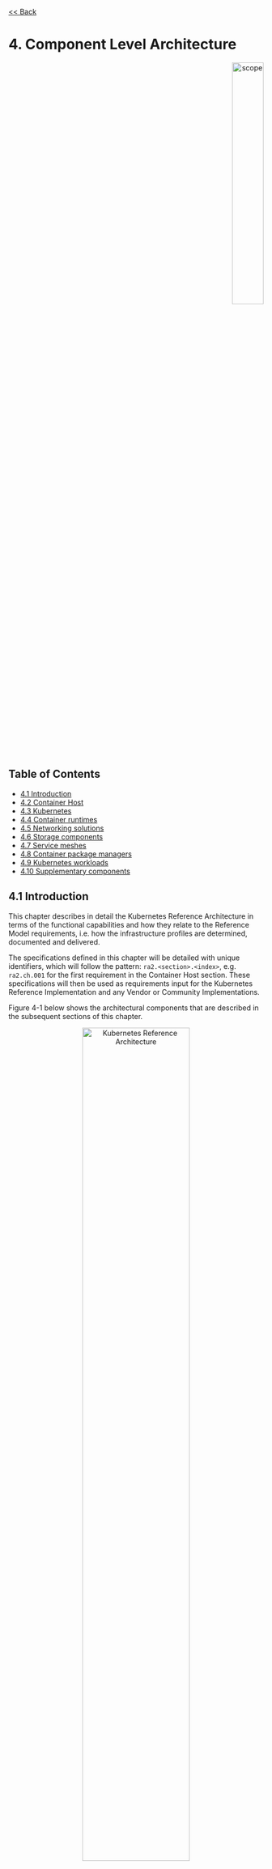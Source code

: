 [<< Back](../../kubernetes)

# 4. Component Level Architecture
<p align="right"><img src="../figures/bogo_sdc.png" alt="scope" title="Scope" width="35%"/></p>

## Table of Contents
* [4.1 Introduction](#4.1)
* [4.2 Container Host](#4.2)
* [4.3 Kubernetes](#4.3)
* [4.4 Container runtimes](#4.4)
* [4.5 Networking solutions](#4.5)
* [4.6 Storage components](#4.6)
* [4.7 Service meshes](#4.7)
* [4.8 Container package managers](#4.8)
* [4.9 Kubernetes workloads](#4.9)
* [4.10 Supplementary components](#4.10)

<a name="4.1"></a>
## 4.1 Introduction

This chapter describes in detail the Kubernetes Reference Architecture in terms
of the functional capabilities and how they relate to the Reference Model
requirements, i.e. how the infrastructure profiles are determined, documented
and delivered.

The specifications defined in this chapter will be detailed with unique
identifiers, which will follow the pattern: `ra2.<section>.<index>`, e.g.
`ra2.ch.001` for the first requirement in the Container Host section.  These
specifications will then be used as requirements input for the Kubernetes
Reference Implementation and any Vendor or Community Implementations.

Figure 4-1 below shows the architectural components that are described in the
subsequent sections of this chapter.

<p align="center"><img src="../figures/ch04_k8s_architecture.png"
alt="Kubernetes Reference Architecture" Title="Kubernetes Reference
Architecture" width="65%"/></p>
<p align="center"><b>Figure 4-1:</b> Kubernetes Reference Architecture</p>

<a name="4.2"></a>
## 4.2 Container Host

This section describes the configuration that will be applied to the physical or
virtual machine and an installed Operating System. In order for a Container Host
to be conformant with the Reference Architecture it must be implemented as per
the following specifications:

|Ref|Specification|Details|Requirement Trace|
|---|---|---|---|
|`ra2.ch.001`|Huge Pages|It must be possible to enable Huge Pages (2048KiB and 1048576KiB) within the Container Host OS, exposing schedulable resources `hugepages-2Mi` and `hugepages-1Gi`.|[infra.com.cfg.004](./chapter02.md#223-cloud-infrastructure-software-profile-requirements)|
|`ra2.ch.002`|SR-IOV capable NICs|Any physical machine on which the Container Host runs must be equipped with NICs that are SR-IOV capable.|[e.cap.013](./chapter02.md#223-cloud-infrastructure-software-profile-requirements)|
|`ra2.ch.003`|SR-IOV Virtual Functions|SR-IOV virtual functions (VFs) must be configured within the Container Host OS, as the SR-IOV Device Plugin does not manage the creation of these VFs.|[e.cap.013](./chapter02.md#223-cloud-infrastructure-software-profile-requirements)|
|`ra2.ch.004`|CPU Simultaneous Multi-Threading (SMT)|SMT must be enabled in the BIOS on the physical machine on which the Container Host runs.|[infra.hw.cpu.cfg.004](./chapter02.md#224-cloud-infrastructure-hardware-profile-requirements)|
|`ra2.ch.005`|CPU Allocation Ratio|For Kubernetes nodes running as Virtual Machines, ensure the CPU allocation ratio between vCPU and physical CPU is 1:1 (note that it is not possible for the kubelet to over-allocate CPU resources.)|[infra.com.cfg.001](./chapter02.md#223-cloud-infrastructure-software-profile-requirements)|
|`ra2.ch.007`|IPv6DualStack|To support IPv4/IPv6 dual stack networking, the Container Host OS must support and be allocated routable IPv4 and IPv6 addresses.|[req.inf.ntw.04](./chapter02.md#23-kubernetes-architecture-requirements)|
|`ra2.ch.008`||||
|`ra2.ch.009`||||
|`ra2.ch.010`||||
|`ra2.ch.011`||||

<p align="center"><b>Table 4-1:</b> Host OS Specifications</p>

<!--
> THE BELOW TEXT HAS BEEN COMMENTED AS NEEDS REPLACING WITH SPECS IN THE ABOVE TABLE AS PER:
#991
#920
#1184
#1634

- A version of the Linux kernel that is [compatible with kubeadm](https://kubernetes.io/docs/reference/setup-tools/kubeadm/implementation-details/#kubeadm-init-workflow-internal-design) - this has been chosen as the baseline because kubeadm is concerned with nothing other than installing and managing the lifecycle of Kubernetes, hence it is easily integrated into higher-level and more complete tooling for the full lifecycle management of the infrastructure, cluster add-ons, and other tools and applications required for the full system.
- Windows Server 2019 (this can be used for worker nodes, but be aware of the [limitations](https://kubernetes.io/docs/setup/production-environment/windows/intro-windows-in-kubernetes/#limitations)).
- Support `req.gen.cnt.02` (immutable infrastructure), which means that the Host OS must be easily reproduced, consistent, disposable, with a repeatable deployment process, and will not have configuration or artifacts that are modifiable in place (i.e. once it is in a  running state).
- The selection of Host OS shall not restrict the selection of the OS used to build container images (container base image).

Table 4-1 lists the Linux kernel versions that comply with this Reference Architecture specification.

|OS Family|Version(s)|Notes|
|---|---|---|
|Linux|3.10+||
|Windows|1809 (10.0.17763)|For worker nodes only|

<p align="center"><b>Table 4-1:</b> Conformant OS Kernels</p>
-->


<a name="4.3"></a>
## 4.3 Kubernetes
> * The version of version range of Kubernetes and the mandatory components needed for Kubernetes (e.g.: etcd, cadvisor)
> * Which optional features are used and which optional API-s are available
> * Which [alpha or beta features](https://kubernetes.io/docs/reference/command-line-tools-reference/feature-gates/) are used

In order for the Kubernetes components to be conformant with the Reference Architecture they must be implemented as per the following specifications:

|Ref|Specification|Details|Requirement Trace|
|---|---|---|---|
|`ra2.k8s.001`|Kubernetes Conformance|The Kubernetes distribution, product, or installer used in the implementation must be listed in the [Kubernetes Distributions and Platforms document](https://docs.google.com/spreadsheets/d/1LxSqBzjOxfGx3cmtZ4EbB_BGCxT_wlxW_xgHVVa23es/edit#gid=0) and marked (X) as conformant for the Kubernetes version that is being used.|[req.gen.cnt.03](./chapter02.md#23-kubernetes-architecture-requirements)|
|`ra2.k8s.002`|Highly available etcd|An implementation must consist of either three, five or seven nodes running the etcd service (can be colocated on the master nodes, or can run on separate nodes, but not on worker nodes).|[req.gen.rsl.02 req.gen.avl.01](./chapter02.md#23-kubernetes-architecture-requirements)|
|`ra2.k8s.003`|Highly available control plane|An implementation must consist of at least one master node per availability zone or fault domain to ensure the high availability and resilience of the Kubernetes control plane services|[req.gen.rsl.02 req.gen.avl.01](./chapter02.md#23-kubernetes-architecture-requirements)|
|`ra2.k8s.004`|Highly available worker nodes|An implementation must consist of at least one worker node per availability zone or fault domain to ensure the high availability and resilience of workloads managed by Kubernetes|[req.gen.rsl.01 req.gen.avl.01 req.kcm.gen.02](./chapter02.md#23-kubernetes-architecture-requirements)|
|`ra2.k8s.005`|Kubernetes API Version|In alignment with the [Kubernetes version support policy](https://kubernetes.io/docs/setup/release/version-skew-policy/#supported-versions), an implementation must use one of three latest minor versions (`n-2`). e.g. if the latest version is 1.17 then the RI must use either 1.17, 1.16 or 1.15.|TBC|
|`ra2.k8s.006`|NUMA Support|The `TopologyManager` and `CPUManager` feature gates must be enabled and configured on the kubelet (note, TopologyManager is enabled by default in Kubernetes v1.18 and later, with CPUManager enabled by default in Kubernetes v1.10 and later). `--feature-gates="...,TopologyManager=true,CPUManager=true" --topology-manager-policy=single-numa-node --cpu-manager-policy=static`|[e.cap.007](./chapter02.md#221-cloud-infrastructure-software-profile-capabilities) [infra.com.cfg.002](./chapter02.md#223-cloud-infrastructure-software-profile-requirements) [infra.hw.cpu.cfg.004](./chapter02.md#224-cloud-infrastructure-hardware-profile-requirements)|
|`ra2.k8s.007`|DevicePlugins Feature Gate|In order to support the various acceleration devices required, the DevicePlugins feature gate must be enabled (note, this is enabled by default in Kubernetes v1.10 or later). `--feature-gates="...,DevicePlugins=true,..."`|Various, e.g. [e.cap.013, e.cap.014](./chapter02.md#221-cloud-infrastructure-software-profile-capabilities)|
|`ra2.k8s.008`|System Resource Reservations|To avoid resource starvation issues on nodes, reserve compute resources for system daemons and Kubernetes system daemons such as kubelet, container runtime, etc. (requires Kubernetes version 1.17 or later). Use the following kubelet flags: `--reserved-cpus=[0-3]`|NB: There doesn't appear to be a requirement that this is for?  Do we need to be specific about the values used?  The guidelines [here](https://kubernetes.io/docs/tasks/administer-cluster/reserve-compute-resources/#general-guidelines) suggest a more nuanced approach is recommended?|
|`ra2.k8s.009`|CPU Pinning|In order to support CPU Pinning, the kubelet must be started with the `--cpu-manager-policy=static` option. (Note, only containers in `Guaranteed` pods - where CPU resource `requests` and `limits` are identical - and configured with positive-integer CPU `requests` will take advantage of this. All other Pods will run on CPUs in the remaining shared pool.)|[infra.com.cfg.003](./chapter02.md#223-cloud-infrastructure-software-profile-requirements)|
|`ra2.k8s.010`|IPv6DualStack|To support IPv6 and IPv4, the `IPv6DualStack` feature gate must be enabled on various components (requires Kubernetes v1.16 or later). kube-apiserver: `--feature-gates="IPv6DualStack=true"`. kube-controller-manager: `--feature-gates="IPv6DualStack=true" --cluster-cidr=<IPv4 CIDR>,<IPv6 CIDR> --service-cluster-ip-range=<IPv4 CIDR>,<IPv6 CIDR> --node-cidr-mask-size-ipv4 ¦ --node-cidr-mask-size-ipv6` defaults to /24 for IPv4 and /64 for IPv6. kubelet: `--feature-gates="IPv6DualStack=true"`. kube-proxy: `--cluster-cidr=<IPv4 CIDR>,<IPv6 CIDR> --feature-gates="IPv6DualStack=true"`|[req.inf.ntw.04](./chapter02.md#23-kubernetes-architecture-requirements)|
|`ra2.k8s.011`||||
|`ra2.k8s.012`||||
|`ra2.k8s.013`||||
|`ra2.k8s.014`||||
|`ra2.k8s.015`||||

<p align="center"><b>Table 4-2:</b> Kubernetes Specifications</p>

<!--
> THE BELOW TEXT HAS BEEN COMMENTED AS NEEDS REVIEWING AND REPLACED WITH SPECS IN THE ABOVE TABLE AS PER:
#1635



This Reference Architecture also specifies:

- Master nodes must run the following Kubernetes control plane services:
    - kube-apiserver
    - kube-scheduler
    - kube-controller-manager
- Master nodes can also run the etcd service and host the etcd database, however etcd can also be hosted on separate nodes if desired
- Master node services, including etcd, and worker node services (e.g. consumer workloads) must be kept separate - i.e. there must be at least one master node, and at least one worker node
- Workloads must ***not*** rely on the availability of the master nodes for the successful execution of their functionality (i.e. loss of the master nodes may affect non-functional behaviours such as healing and scaling, but components that are already running will continue to do so without issue). This function is essential for support of Edge type architectures.
- The following kubelet features must be enabled
    - CPU Manager
    - Device Plugin
    - Topology Manager

All kubelet features can be enabled/disabled by using the `feature-gates:` section in the kubelet config file.  e.g.
```
apiVersion: kubelet.config.k8s.io/v1beta1
kind: KubeletConfiguration
feature-gates:
  CPUManager: true|false (BETA - default=true)
  DevicePlugins: true|false (BETA - default=true)
  TopologyManager: true|false (ALPHA - default=false)
```
-->

<a name="4.4"></a>
## 4.4 Container runtimes

In order for the Container runtime(s) to be conformant with the Reference
Architecture they must be implemented as per the following specifications:

|Ref|Specification|Details|Requirement Trace|
|---|---|---|---|
|`ra2.crt.001`||||
|`ra2.crt.002`||||
|`ra2.crt.003`||||
|`ra2.crt.004`||||

<p align="center"><b>Table 4-3:</b> Container Runtime Specifications</p>

<!--
> THE BELOW TEXT HAS BEEN COMMENTED AS NEEDS REVIEWING AND REPLACED WITH SPECS IN THE ABOVE TABLE AS PER:
#1636

The chosen runtime must be conformant with the [Kubernetes Container Runtime Interface (CRI)](https://kubernetes.io/blog/2016/12/container-runtime-interface-cri-in-kubernetes/) and the [Open Container Initiative (OCI) runtime spec](https://github.com/opencontainers/runtime-spec). Examples of container runtimes that are conformant with these specification in no particular order are:
- container-d (with CRI plugin enabled, which it is by default)
- Docker CE (via the dockershim, which is currently built in to the kubelet)
- CRI-O
- Frakti
The above list is by no means intended to be a complete listing of all the possible options for container runtimes.

To support `req.inf.vir.01` the architecture specifies the use of a container runtime with the capability for Kernel isolation:
- kata-containers

These specifications cover the [full lifecycle of a container](https://github.com/opencontainers/runtime-spec/blob/master/runtime.md#lifecycle) `creating > created > running > stopped` which includes the use of any storage required during the lifecycle of the container, including the management of the Host OS filesystem by the container runtime. This lifecycle management by the container runtime (when conformant with the above specifications) supports ephemeral storage for Pods.

To support the isolation of the resources used by the infrastructure from the resources used by the workloads the architecture specifies the use of the Kubernetes CPU Manager and [CPU Pooler](https://github.com/nokia/CPU-Pooler/).

-->

<a name="4.5"></a>
## 4.5 Networking solutions

In order for the networking solution(s) to be conformant with the Reference
Architecture they must be implemented as per the following specifications:

|Ref|Specification|Details|Requirement Trace|
|---|---|---|---|
|`ra2.ntw.001`||||
|`ra2.ntw.002`||||
|`ra2.ntw.003`||||
|`ra2.ntw.004`||||

<p align="center"><b>Table 4-4:</b> Networking Solution Specifications</p>

<!--
> THE BELOW TEXT HAS BEEN COMMENTED AS NEEDS REVIEWING AND REPLACED WITH SPECS IN THE ABOVE TABLE AS PER:
#1555
#1637

As the selected CNI multiplexer/metapulgin MUST support other CNI plugins (`req.inf.ntw.06`) and SHOULD provide an API based solution to administer the networks from a central point (`req.inf.ntw.03`) the selected CNI multiplexer/metapulgin may be [DANM](https://github.com/nokia/danm).<br>

The following table contains a comparision of relevant features and requirements in Multus and DANM.

| Requirement | Support in Multus | Support in DANM |
|-------------|-------------------|-----------------|
| The overlay network encapsulation protocol needs to enable ECMP in the underlay (`infra.net.cfg.002`) | Supported via another CNI plugin | Supported via another CNI plugin |
| NAT (`infra.net.cfg.003`) | Supported via another CNI plugin | Supported |
| Security Groups (`infra.net.cfg.004`) | Not supported | Not supported <sub>1)<sub> |
| SFC support (`infra.net.cfg.005`) | Not relevant | Not relevant |
| Traffic patterns symmetry (`infra.net.cfg.006`) | Not relevant | Not relevant |
| Network resiliency (`req.inf.ntw.01`) | Supported | Supported |
| Centrally administrated and configured (`req.inf.ntw.03`) | Not supported | Partially suported |
| Dual stack IPv4 and IPv6 for Kubernetes workloads (`req.inf.ntw.04`) | Supported via another CNI plugin | Suported |
| Integrating SDN controllers (`req.inf.ntw.05`) | Supported via another CNI plugin | Supported via another CNI plugin |
| More than one networking solution (`req.inf.ntw.06`) | Supported | Supported |
| Choose whether or not to deploy more than one networking solution (`req.inf.ntw.07`) | Supported | Supported |
| Kubernetes network model (`req.inf.ntw.08`) | Supported via another CNI plugin | Supported via another CNI plugin |
| Do not interfere with or cause interference to any interface or network it does not own (`req.inf.ntw.09`) | Supported | Supported |
| Cluster wide coordination of IP address assignment (`req.inf.ntw.10`) | Supported via another CNI plugin | Supported |

<p align="center"><b>Table 4-2:</b> Comparision of CNI multiplexers/metaplugins</p>

1): Under implementation in the current release.  

 [Calico](https://github.com/projectcalico/cni-plugin) may be used as the CNI what complies with the basic networking assumptions of Kubernetes based on the requirement `req.inf.ntw.08` due to it's capability to handle `NetworkPolicies`, what is missing from [Flannel](https://github.com/coreos/flannel-cni).
For the network of signalling connections the built in IPVLAN CNI of DANM or the [MACVLAN CNI](https://github.com/containernetworking/plugins/tree/master/plugins/main/macvlan) may be used as these provide NAT-less connectivity. For the user plane network(s) the [User Space CNI](https://github.com/intel/userspace-cni-network-plugin) may be used. The User Space CNI may use VPP or OVS-DPDK as a backend.

> Editors note: The use of SR-IOV in container environments and, therefore, the inclusion of an SR-IOV CNI plugin and the [SR-IOV Device Plugin](https://github.com/intel/sriov-network-device-plugin) are still under debate.
-->

<a name="4.6"></a>
## 4.6 Storage components

In order for the storage solution(s) to be conformant with the Reference
Architecture they must be implemented as per the following specifications:

|Ref|Specification|Details|Requirement Trace|
|---|---|---|---|
|`ra2.stg.001`||||
|`ra2.stg.002`||||
|`ra2.stg.003`||||
|`ra2.stg.004`||||

<p align="center"><b>Table 4-5:</b> Storage Solution Specifications</p>

<!--
> THE BELOW TEXT HAS BEEN COMMENTED AS NEEDS REVIEWING AND REPLACED WITH SPECS IN THE ABOVE TABLE AS PER:
#1638

As described in [chapter 3](./chapter03.md), storage in Kubernetes consists of three types of storage:
1. Ephemeral storage that is used to execute the containers
    - **Ephemeral storage follows the lifecycle of a container**
    - See the [Container runtimes](#4.4) section above for more information how this meets the requirement for ephemeral storage for Pods
1. Kubernetes Volumes, which are used to present additional storage to containers
    - **A Volume follow the lifecycle of a Pod**
    - This is a native Kubernetes capability and therefore `req.inf.stg.01` is supported by default
    - This capability also delivers support for ephemeral storage although depending on the Volume Plugin used there may be additional steps required in order to remove data from disk (not all plugins manage the full lifecycle of the storage mounted using Volumes)
1. Kubernetes Persistent Volumes, which are a subset of the above whose lifecycle persists beyond the lifetime of a Pod to allow for data persistence
    - **Persistent Volumes have a lifecycle that is independent of Containers and/or Pods**
    - This supports the requirement `req.inf.stg.01` for persistent storage for Pods

Volume plugins are used in Kubernetes to allow for the use of a range of backend storage systems. There are two types of Volume plugin:
1. In-tree
    - These plugins are built, linked, compiled and shipped with the core Kubernetes binaries
    - Therefore if a new backend storage system needs adding this is a change to the core Kubernetes code
1. Out-of-tree
    - These plugins allow new storage plugins to be created without any changes to the core Kubernetes code
    - The Container Storage Interface (CSI) is such an out-of-tree plugin and many in-tree drivers are being migrated to use the CSI plugin instead (e.g. the [Cinder CSI plugin](https://github.com/kubernetes/cloud-provider-openstack/blob/master/docs/using-cinder-csi-plugin.md))
    - In order to support CSI, the following feature gates must be enabled:
      - `CSIDriverRegistry`
      - `CSINodeInfo`
    - In addition to these feature gates, a CSI driver must be used (as opposed to an in-tree volume plugin) - a full list of CSI drivers can be found [here](https://kubernetes-csi.github.io/docs/drivers.html)
    - In order to support ephemeral storage use through a CSI-compatible volume plugin, the `CSIInlineVolume` feature gate must be enabled
    - In order to support Persistent Volumes through a CSI-compatible volume plugin, the `CSIPersistentVolume` feature gate must be enabled

> In order to support automation and the separation of concerns between providers of a service and consumers of the service, Kubernetes Storage Classes should be used. Storage Classes allow a consumer of the Kubernetes platform to request Persistent Storage using a Persistent Volume Claim and for a Persistent Volume to be dynamically created based on the "class" that has been requested. This avoids having to grant `create`/`update`/`delete` permissions in RBAC to PersistentVolume resources, which are cluster-scoped rather than namespace-scoped (meaning an identity can manage all PVs or none).
-->
A note on object storage:
- This Reference Architecture does not include any specifications for object
storage, as this is neither a native Kubernetes object, nor something that is
required by CSI drivers.  Object storage is an application-level requirement
that would ordinarily be provided by a highly scalable service offering rather
than being something an individual Kubernetes cluster could offer.  

> Todo: specifications/commentary to support req.inf.stg.04 (SDS) and req.inf.stg.05 (high performance and horizontally scalable storage). Also req.sec.gen.06 (storage resource isolation), req.sec.gen.10 (CIS - if applicable) and req.sec.zon.03 (data encryption at rest).


<a name="4.7"></a>
## 4.7 Service meshes

Application service meshes are not in scope for the architecture.  Network
service mesh specifications are handled in section [4.5 Networking
solutions](#4.5).

<a name="4.8"></a>
## 4.8 Kubernetes Application package manager

In order for the storage solution(s) to be conformant with the Reference
Architecture they must be implemented as per the following specifications:

|Ref|Specification|Details|Requirement Trace|
|---|---|---|---|
|`ra2.pkg.001`|API-based package management|A package manager must use the Kubernetes APIs to manage application artefacts. Cluster-side components such as Tiller are not supported.|[req.int.api.02](./chapter02.md#23-kubernetes-architecture-requirements)|

<p align="center"><b>Table 4-6:</b> Kubernetes Application Package Management Specifications</p>

<a name="4.9"></a>
## 4.9 Kubernetes workloads

In order for the Kubernetes workloads to be conformant with the Reference
Architecture they must be implemented as per the following specifications:

|Ref|Specification|Details|Requirement Trace|
|---|---|---|---|
|`ra2.app.001`||||
|`ra2.app.002`||||
|`ra2.app.003`||||
|`ra2.app.004`||||

<p align="center"><b>Table 4-7:</b> Kubernetes Workload Specifications</p>

<a name="4.10"></a>
## 4.10 Additional required components

> This chapter should list any additional components needed to provide the services defined in Chapter 3.2 (e.g: Prometheus)
